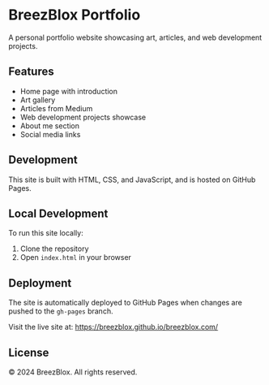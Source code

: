 # BreezBlox Portfolio

A personal portfolio website showcasing art, articles, and web development projects.

## Features

- Home page with introduction
- Art gallery
- Articles from Medium
- Web development projects showcase
- About me section
- Social media links

## Development

This site is built with HTML, CSS, and JavaScript, and is hosted on GitHub Pages.

## Local Development

To run this site locally:

1. Clone the repository
2. Open `index.html` in your browser

## Deployment

The site is automatically deployed to GitHub Pages when changes are pushed to the `gh-pages` branch.

Visit the live site at: https://breezblox.github.io/breezblox.com/

## License

© 2024 BreezBlox. All rights reserved. 